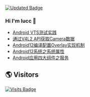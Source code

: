 [![Updated Badge](https://badges.pufler.dev/updated/pujux/badge-it)](https://badges.pufler.dev)
### Hi I'm lucc 👋

<!--
**lucc1832/lucc1832** is a ✨ _special_ ✨ repository because its `README.md` (this file) appears on your GitHub profile.

Here are some ideas to get you started:

## ⚡ Platforms

![Android](https://img.shields.io/badge/Android-3DDC84?style=for-the-badge&logo=android&logoColor=white)
![Linux](https://img.shields.io/badge/Linux-FCC624?style=for-the-badge&logo=linux&logoColor=black)
![Ubuntu](https://img.shields.io/badge/Ubuntu-E95420?style=for-the-badge&logo=ubuntu&logoColor=white)
![Windows](https://img.shields.io/badge/Windows-0078D6?style=for-the-badge&logo=windows&logoColor=white)

## ⚡ Tec Stacks

![C++](https://img.shields.io/badge/-C++-00599C?style=flat-square&logo=c)
![Go](https://img.shields.io/badge/-go-%23E44D27?style=flat-square&logo=go&logoColor=ffffff)
![Java](https://img.shields.io/badge/-java-E34A86?style=flat-square&logo=java)
![Python](https://img.shields.io/badge/-Python-black?style=flat-square&logo=Python)
![Redis](https://img.shields.io/badge/-Redis-black?style=flat-square&logo=Redis)
![Google Cloud](https://img.shields.io/badge/Google%20Cloud-black?style=flat-square&logo=google-cloud)
![Git](https://img.shields.io/badge/-Git-black?style=flat-square&logo=git)
![GitHub](https://img.shields.io/badge/-GitHub-181717?style=flat-square&logo=github)
![GitLab](https://img.shields.io/badge/-GitLab-FCA121?style=flat-square&logo=gitlab)
<img alt="[VS Code" src="https://img.shields.io/badge/-VSCode-%23007ACC?style=flat-square&logo=visual-studio-code" />
[![Mango's github stats](https://github-readme-stats.vercel.app/api?username=lucc1832)](https://github.com/mango-lzp/github-readme-stats)
![Streak stats](https://github-readme-streak-stats.herokuapp.com/?user=lucc1832&show_icons=true&theme=tokyonight)
[![Top Langs](https://github-readme-stats.vercel.app/api/top-langs/?username=lucc1832)](https://github.com/anuraghazra/github-readme-stats)


## 🌎 Find me
- wechat Official Account: search **语如鲸落**✍🏾
- blog: click [luccBlog](https://blog.lucc.work/):memo:    
- email:<a href="mailto:myliu@lucc.work">myliu@lucc.work</a>:e-mail:
## 🚀 Blog Posts
<!-- BLOG-POST-LIST:START -->
- [Android VTS测试实践](https://coderfan.net/android-vts%e6%b5%8b%e8%af%95%e5%ae%9e%e8%b7%b5.html?utm_source=rss&utm_medium=rss&utm_campaign=android-vts%25e6%25b5%258b%25e8%25af%2595%25e5%25ae%259e%25e8%25b7%25b5)
- [通过V4L2 API获取Camera数据](https://coderfan.net/acuqiring-camera-metadata-via-v4l2-apis.html?utm_source=rss&utm_medium=rss&utm_campaign=acuqiring-camera-metadata-via-v4l2-apis)
- [Android12编译配置Overlay实现机制](https://coderfan.net/android12-compilation-resources-overlay.html?utm_source=rss&utm_medium=rss&utm_campaign=android12-compilation-resources-overlay)
- [Android12系统之系统属性](https://coderfan.net/android12-system-properties.html?utm_source=rss&utm_medium=rss&utm_campaign=android12-system-properties)
- [Android应用四大组件之服务](https://coderfan.net/android-app-development-service-usage.html?utm_source=rss&utm_medium=rss&utm_campaign=android-app-development-service-usage)
<!-- BLOG-POST-LIST:END -->

## 🌎 Visitors
[![Visits Badge](https://badges.pufler.dev/visits/puf17640/git-badges)](https://badges.pufler.dev)
